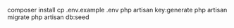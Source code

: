 composer install
cp .env.example .env
php artisan key:generate
php artisan migrate
php artisan db:seed
